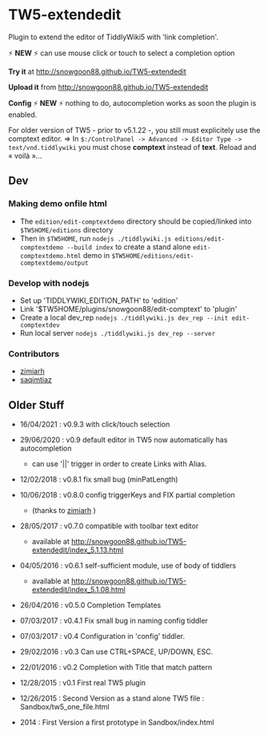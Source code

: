 TW5-extendedit
==============

Plugin to extend the editor of TiddlyWiki5 with 'link completion'.

:zap: **NEW** :zap: can use mouse click or touch to select a completion option

**Try it** at http://snowgoon88.github.io/TW5-extendedit

**Upload it** from http://snowgoon88.github.io/TW5-extendedit

**Config** :zap: **NEW** :zap: nothing to do, autocompletion works as soon the plugin is enabled.

For older version of TW5 - prior to v5.1.22 -, you still must explicitely use the comptext editor. => In `$:/ControlPanel -> Advanced -> Editor Type -> text/vnd.tiddlywiki` you must chose **comptext** instead of **text**. Reload and « voilà »...

Dev
---

### Making demo onfile html
* The `edition/edit-comptextdemo` directory should be copied/linked into `$TW5HOME/editions` directory
* Then in `$TW5HOME`, run `nodejs ./tiddlywiki.js editions/edit-comptextdemo --build index` to create a stand alone `edit-comptextdemo.html` demo in `$TW5HOME/editions/edit-comptextdemo/output`

### Develop with nodejs
* Set up 'TIDDLYWIKI_EDITION_PATH' to 'edition'
* Link '$TW5HOME/plugins/snowgoon88/edit-comptext' to 'plugin'
* Create a local dev_rep `nodejs ./tiddlywiki.js dev_rep --init edit-comptextdev `
* Run local server `nodejs ./tiddlywiki.js dev_rep --server`

### Contributors
* [zimiarh](https://github.com/zimiarh)
* [saqimtiaz](https://github.com/saqimtiaz)

Older Stuff
-----------
* 16/04/2021 : v0.9.3 with click/touch selection
* 29/06/2020 : v0.9 default editor in TW5 now automatically has autocompletion
  * can use '||' trigger in order to create Links with Alias.
* 12/02/2018 : v0.8.1 fix small bug (minPatLength)
* 10/06/2018 : v0.8.0 config triggerKeys and FIX partial completion
  * (thanks to [zimiarh](https://github.com/zimiarh) )
* 28/05/2017 : v0.7.0 compatible with toolbar text editor
  * available at http://snowgoon88.github.io/TW5-extendedit/index_5.1.13.html
* 04/05/2016 : v0.6.1 self-sufficient module, use of body of tiddlers
  * available at http://snowgoon88.github.io/TW5-extendedit/index_5.1.08.html

* 26/04/2016 : v0.5.0 Completion Templates
* 07/03/2017 : v0.4.1 Fix small bug in naming config tiddler
* 07/03/2017 : v0.4 Configuration in 'config' tiddler.
* 29/02/2016 : v0.3 Can use CTRL+SPACE, UP/DOWN, ESC.
* 22/01/2016 : v0.2 Completion with Title that match pattern
* 12/28/2015 : v0.1 First real TW5 plugin
* 12/26/2015 : Second Version
  as a stand alone TW5 file : Sandbox/tw5_one_file.html
* 2014 : First Version
  a first prototype in Sandbox/index.html
